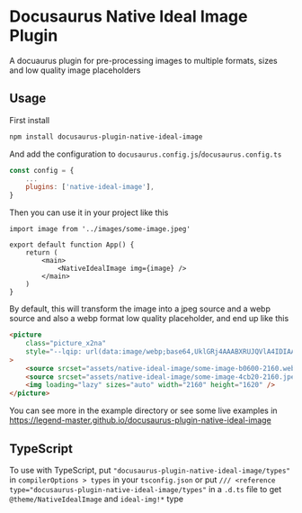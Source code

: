 # Docusaurus Native Ideal Image Plugin

A docuaurus plugin for pre-processing images to multiple formats, sizes and low quality image placeholders

## Usage

First install

```bash
npm install docusaurus-plugin-native-ideal-image
```

And add the configuration to `docusaurus.config.js`/`docusaurus.config.ts`

```js
const config = {
    ...
    plugins: ['native-ideal-image'],
}
```

Then you can use it in your project like this

```tsx
import image from '../images/some-image.jpeg'

export default function App() {
    return (
        <main>
            <NativeIdealImage img={image} />
        </main>
    )
}
```

By default, this will transform the image into a jpeg source and a webp source and also a webp format low quality placeholder, and end up like this

```html
<picture
    class="picture_x2na"
    style="--lqip: url(data:image/webp;base64,UklGRj4AAABXRUJQVlA4IDIAAADQAQCdASoQAAwABUB8JZQAAudcoVPyIAD+uVyF4iJZsGTWpdieB7utExa6oMeh0PusAA==);"
>
    <source srcset="assets/native-ideal-image/some-image-b0600-2160.webp 2160w" type="image/webp" />
    <source srcset="assets/native-ideal-image/some-image-4cb20-2160.jpeg 2160w" type="image/jpeg" />
    <img loading="lazy" sizes="auto" width="2160" height="1620" />
</picture>
```

You can see more in the example directory or see some live examples in https://legend-master.github.io/docusaurus-plugin-native-ideal-image

## TypeScript

To use with TypeScript, put `"docusaurus-plugin-native-ideal-image/types"` in `compilerOptions > types` in your `tsconfig.json` or put `/// <reference type="docusaurus-plugin-native-ideal-image/types"` in a `.d.ts` file to get `@theme/NativeIdealImage` and `ideal-img!*` type
